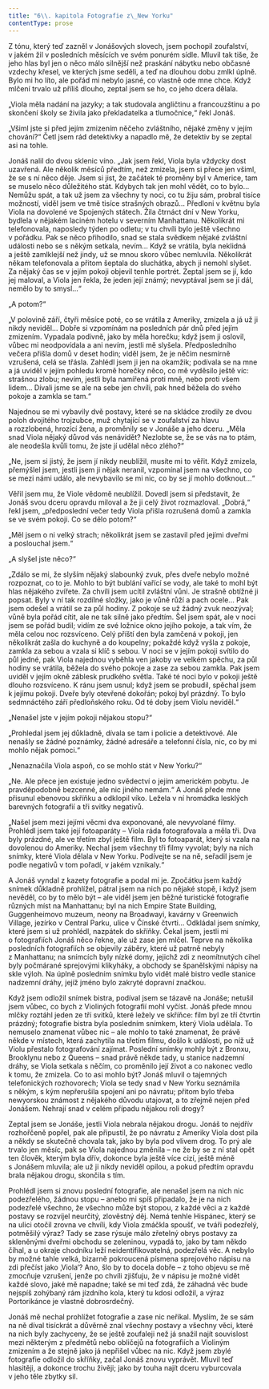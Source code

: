 ```yaml
---
title: "6\\. kapitola Fotografie z\_New Yorku"
contentType: prose
---
```


Z tónu, který teď zazněl v Jonášových slovech, jsem pochopil zoufalství, v jakém žil v posledních měsících ve svém ponurém sídle. Mluvil tak tiše, že jeho hlas byl jen o něco málo silnější než praskání nábytku nebo občasné vzdechy křesel, ve kterých jsme seděli, a teď na dlouhou dobu zmlkl úplně. Bylo mi ho líto, ale pořád mi nebylo jasné, co vlastně ode mne chce. Když mlčení trvalo už příliš dlouho, zeptal jsem se ho, co jeho dcera dělala.

„Viola měla nadání na jazyky; a tak studovala angličtinu a francouzštinu a po skončení školy se živila jako překladatelka a tlumočnice,“ řekl Jonáš.

„Všiml jste si před jejím zmizením něčeho zvláštního, nějaké změny v jejím chování?“ Četl jsem rád detektivky a napadlo mě, že detektiv by se zeptal asi na tohle.

Jonáš nalil do dvou sklenic víno. „Jak jsem řekl, Viola byla vždycky dost uzavřená. Ale několik měsíců předtím, než zmizela, jsem si přece jen všiml, že se s ní něco děje. Jsem si jist, že začátek té proměny byl v Americe, tam se muselo něco důležitého stát. Kdybych tak jen mohl vědět, co to bylo… Nemůžu spát, a tak už jsem za všechny ty noci, co tu žiju sám, probral tisíce možností, viděl jsem ve tmě tisíce strašných obrazů… Předloni v květnu byla Viola na dovolené ve Spojených státech. Žila čtrnáct dní v New Yorku, bydlela v nějakém laciném hotelu v severním Manhattanu. Několikrát mi telefonovala, naposledy týden po odletu; v tu chvíli bylo ještě všechno v pořádku. Pak se něco přihodilo, snad se stala svědkem nějaké zvláštní události nebo se s někým setkala, nevím… Když se vrátila, byla neklidná a ještě zamlklejší než jindy, už se mnou skoro vůbec nemluvila. Několikrát někam telefonovala a přitom šeptala do sluchátka, abych ji nemohl slyšet. Za nějaký čas se v jejím pokoji objevil tenhle portrét. Zeptal jsem se jí, kdo jej maloval, a Viola jen řekla, že jeden její známý; nevyptával jsem se jí dál, nemělo by to smysl…“

„A potom?“

„V polovině září, čtyři měsíce poté, co se vrátila z Ameriky, zmizela a já už ji nikdy neviděl… Dobře si vzpomínám na posledních pár dnů před jejím zmizením. Vypadala podivně, jako by měla horečku; když jsem ji oslovil, vůbec mi neodpovídala a ani nevím, jestli mě slyšela. Předposledního večera přišla domů v deset hodin; viděl jsem, že je něčím nesmírně vzrušená, celá se třásla. Zahlédl jsem ji jen na okamžik; podívala se na mne a já uviděl v jejím pohledu kromě horečky něco, co mě vyděsilo ještě víc: strašnou zlobu; nevím, jestli byla namířená proti mně, nebo proti všem lidem… Dívali jsme se ale na sebe jen chvíli, pak hned běžela do svého pokoje a zamkla se tam.“

Najednou se mi vybavily dvě postavy, které se na skládce zrodily ze dvou poloh dvojitého trojzubce, muž chytající se v zoufalství za hlavu a rozzlobená, hrozící žena, a proměnily se v Jonáše a jeho dceru. „Měla snad Viola nějaký důvod vás nenávidět? Nezlobte se, že se vás na to ptám, ale neodešla kvůli tomu, že jste jí udělal něco zlého?“

„Ne, jsem si jistý, že jsem jí nikdy neublížil, musíte mi to věřit. Když zmizela, přemýšlel jsem, jestli jsem ji nějak neranil, vzpomínal jsem na všechno, co se mezi námi událo, ale nevybavilo se mi nic, co by se jí mohlo dotknout…“

Věřil jsem mu, že Viole vědomě neublížil. Dovedl jsem si představit, že Jonáš svou dceru opravdu miloval a že ji celý život rozmazloval. „Dobrá,“ řekl jsem, „předposlední večer tedy Viola přišla rozrušená domů a zamkla se ve svém pokoji. Co se dělo potom?“

„Měl jsem o ni velký strach; několikrát jsem se zastavil před jejími dveřmi a poslouchal jsem.“

„A slyšel jste něco?“

„Zdálo se mi, že slyším nějaký slabounký zvuk, přes dveře nebylo možné rozpoznat, co to je. Mohlo to být bublání vařící se vody, ale také to mohl být hlas nějakého zvířete. Za chvíli jsem ucítil zvláštní vůni. Je strašně obtížné ji popsat. Byly v ní tak rozdílné složky, jako je vůně růží a pach ocele… Pak jsem odešel a vrátil se za půl hodiny. Z pokoje se už žádný zvuk neozýval; vůně byla pořád cítit, ale ne tak silně jako předtím. Šel jsem spát, ale v noci jsem se pořád budil; vidím ze své ložnice okno jejího pokoje, a tak vím, že měla celou noc rozsvíceno. Celý příští den byla zamčená v pokoji, jen několikrát zašla do kuchyně a do koupelny; pokaždé když vyšla z pokoje, zamkla za sebou a vzala si klíč s sebou. V noci se v jejím pokoji svítilo do půl jedné, pak Viola najednou vyběhla ven jakoby ve velkém spěchu, za půl hodiny se vrátila, běžela do svého pokoje a zase za sebou zamkla. Pak jsem uviděl v jejím okně záblesk prudkého světla. Také té noci bylo v pokoji ještě dlouho rozsvíceno. K ránu jsem usnul; když jsem se probudil, spěchal jsem k jejímu pokoji. Dveře byly otevřené dokořán; pokoj byl prázdný. To bylo sedmnáctého září předloňského roku. Od té doby jsem Violu neviděl.“

„Nenašel jste v jejím pokoji nějakou stopu?“

„Prohledal jsem jej důkladně, dívala se tam i policie a detektivové. Ale nenašly se žádné poznámky, žádné adresáře a telefonní čísla, nic, co by mi mohlo nějak pomoci.“

„Nenaznačila Viola aspoň, co se mohlo stát v New Yorku?“

„Ne. Ale přece jen existuje jedno svědectví o jejím americkém pobytu. Je pravděpodobně bezcenné, ale nic jiného nemám.“ A Jonáš přede mne přisunul ebenovou skříňku a odklopil víko. Ležela v ní hromádka lesklých barevných fotografií a tři svitky negativů.

„Našel jsem mezi jejími věcmi dva exponované, ale nevyvolané filmy. Prohlédl jsem také její fotoaparáty – Viola ráda fotografovala a měla tři. Dva byly prázdné, ale ve třetím zbyl ještě film. Byl to fotoaparát, který si vzala na dovolenou do Ameriky. Nechal jsem všechny tři filmy vyvolat; byly na nich snímky, které Viola dělala v New Yorku. Podívejte se na ně, seřadil jsem je podle negativů v tom pořadí, v jakém vznikaly.“

A Jonáš vyndal z kazety fotografie a podal mi je. Zpočátku jsem každý snímek důkladně prohlížel, pátral jsem na nich po nějaké stopě, i když jsem nevěděl, co by to mělo být – ale viděl jsem jen běžné turistické fotografie různých míst na Manhattanu; byl na nich Empire State Building, Guggenheimovo muzeum, neony na Broadwayi, kavárny v Greenwich Village, jezírko v Central Parku, ulice v Čínské čtvrti… Odkládal jsem snímky, které jsem si už prohlédl, nazpátek do skříňky. Čekal jsem, jestli mi o fotografiích Jonáš něco řekne, ale už zase jen mlčel. Teprve na několika posledních fotografiích se objevily záběry, které už patrně nebyly z Manhattanu; na snímcích byly nízké domy, jejichž zdi z neomítnutých cihel byly počmárané sprejovými klikyháky, a obchody se španělskými nápisy na skle výloh. Na úplně posledním snímku bylo vidět malé bistro vedle stanice nadzemní dráhy, jejíž jméno bylo zakryté dopravní značkou.

Když jsem odložil snímek bistra, podíval jsem se tázavě na Jonáše; netušil jsem vůbec, co bych z Violiných fotografií mohl vyčíst. Jonáš přede mnou mlčky roztáhl jeden ze tří svitků, které ležely ve skříňce: film byl ze tří čtvrtin prázdný; fotografie bistra byla posledním snímkem, který Viola udělala. To nemuselo znamenat vůbec nic – ale mohlo to také znamenat, že právě někde v místech, která zachytila na třetím filmu, došlo k události, po níž už Violu přestalo fotografování zajímat. Poslední snímky mohly být z Bronxu, Brooklynu nebo z Queens – snad právě někde tady, u stanice nadzemní dráhy, se Viola setkala s něčím, co proměnilo její život a co nakonec vedlo k tomu, že zmizela. Co to asi mohlo být? Jonáš mluvil o tajemných telefonických rozhovorech; Viola se tedy snad v New Yorku seznámila s někým, s kým nepřerušila spojení ani po návratu; přitom bylo třeba newyorskou známost z nějakého důvodu utajovat, a to zřejmě nejen před Jonášem. Nehrají snad v celém případu nějakou roli drogy?

Zeptal jsem se Jonáše, jestli Viola nebrala nějakou drogu. Jonáš to nejdřív rozhořčeně popřel, pak ale připustil, že po návratu z Ameriky Viola dost pila a někdy se skutečně chovala tak, jako by byla pod vlivem drog. To prý ale trvalo jen měsíc, pak se Viola najednou změnila – ne že by se z ní stal opět ten člověk, kterým byla dřív, dokonce byla ještě více cizí, ještě méně s Jonášem mluvila; ale už ji nikdy neviděl opilou, a pokud předtím opravdu brala nějakou drogu, skončila s tím.

Prohlédl jsem si znovu poslední fotografie, ale nenašel jsem na nich nic podezřelého, žádnou stopu – anebo mi spíš připadalo, že je na nich podezřelé všechno, že všechno může být stopou, z každé věci a z každé postavy se rozvíjel neurčitý, zlověstný děj. Nemá tenhle Hispánec, který se na ulici otočil zrovna ve chvíli, kdy Viola zmáčkla spoušť, ve tváři podezřelý, potměšilý výraz? Tady se zase rýsuje málo zřetelný obrys postavy za skleněnými dveřmi obchodu se zeleninou, vypadá to, jako by tam někdo číhal, a u okraje chodníku leží neidentifikovatelná, podezřelá věc. A nebylo by možné tahle velká, bizarně pokroucená písmena sprejového nápisu na zdi přečíst jako ‚Viola‘? Ano, šlo by to docela dobře – z toho objevu se mě zmocňuje vzrušení, jenže po chvíli zjišťuju, že v nápisu je možné vidět každé slovo, jaké mě napadne; také se mi teď zdá, že záhadná věc bude nejspíš zohýbaný rám jízdního kola, který tu kdosi odložil, a výraz Portorikánce je vlastně dobrosrdečný.

Jonáš mě nechal prohlížet fotografie a zase nic neříkal. Myslím, že se sám na ně díval tisíckrát a důvěrně znal všechny postavy a všechny věci, které na nich byly zachyceny, že se ještě zoufaleji než já snažil najít souvislost mezi některým z předmětů nebo obličejů na fotografiích a Violiným zmizením a že stejně jako já nepřišel vůbec na nic. Když jsem zbylé fotografie odložil do skříňky, začal Jonáš znovu vyprávět. Mluvil teď hlasitěji, a dokonce trochu živěji; jako by touha najít dceru vyburcovala v jeho těle zbytky sil.
